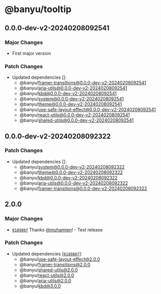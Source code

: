 # @banyu/tooltip

## 0.0.0-dev-v2-20240208092541

### Major Changes

- First major version

### Patch Changes

- Updated dependencies []:
  - @banyu/framer-transitions@0.0.0-dev-v2-20240208092541
  - @banyu/aria-utils@0.0.0-dev-v2-20240208092541
  - @banyu/kbd@0.0.0-dev-v2-20240208092541
  - @banyu/system@0.0.0-dev-v2-20240208092541
  - @banyu/theme@0.0.0-dev-v2-20240208092541
  - @banyu/use-safe-layout-effect@0.0.0-dev-v2-20240208092541
  - @banyu/react-utils@0.0.0-dev-v2-20240208092541
  - @banyu/shared-utils@0.0.0-dev-v2-20240208092541

## 0.0.0-dev-v2-20240208092322

### Patch Changes

- Updated dependencies []:
  - @banyu/system@0.0.0-dev-v2-20240208092322
  - @banyu/theme@0.0.0-dev-v2-20240208092322
  - @banyu/kbd@0.0.0-dev-v2-20240208092322
  - @banyu/aria-utils@0.0.0-dev-v2-20240208092322
  - @banyu/framer-transitions@0.0.0-dev-v2-20240208092322

## 2.0.0

### Major Changes

- [`018988f`](https://github.com/muhamien/jala-design/commit/018988f2874ec0a3e8711a0b74d6b647e2e5ae9a) Thanks [@muhamien](https://github.com/muhamien)! - Test release

### Patch Changes

- Updated dependencies [[`018988f`](https://github.com/muhamien/jala-design/commit/018988f2874ec0a3e8711a0b74d6b647e2e5ae9a)]:
  - @banyu/use-safe-layout-effect@2.0.0
  - @banyu/framer-transitions@2.0.0
  - @banyu/shared-utils@2.0.0
  - @banyu/react-utils@2.0.0
  - @banyu/aria-utils@2.0.0
  - @banyu/kbd@3.0.0
